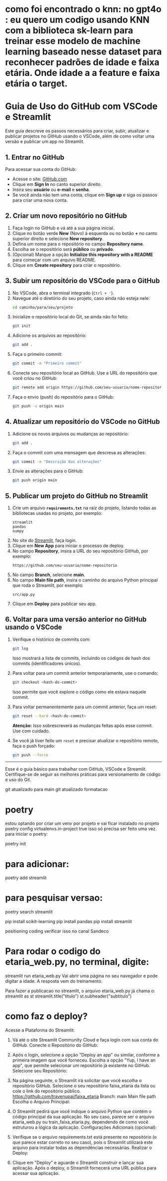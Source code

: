 # como foi encontrado o knn: no gpt4o : eu quero um codigo usando KNN com a biblioteca sk-learn para treinar esse modelo de machine learning baseado nesse dataset para reconhecer padrões de idade e faixa etária. Onde idade a a feature e faixa etária o target.


# Guia de Uso do GitHub com VSCode e Streamlit

Este guia descreve os passos necessários para criar, subir, atualizar e publicar projetos no GitHub usando o VSCode, além de como voltar uma versão e publicar um app no Streamlit.

## 1. Entrar no GitHub

Para acessar sua conta do GitHub:
- Acesse o site: [GitHub.com](https://github.com/)
- Clique em **Sign In** no canto superior direito.
- Insira seu **usuário** ou **e-mail** e **senha**.
- Se você ainda não tem uma conta, clique em **Sign up** e siga os passos para criar uma nova conta.

## 2. Criar um novo repositório no GitHub

1. Faça login no GitHub e vá até a sua página inicial.
2. Clique no botão verde **New** (Novo) à esquerda ou no botão **+** no canto superior direito e selecione **New repository**.
3. Defina um nome para o repositório no campo **Repository name**.
4. Escolha se o repositório será **público** ou **privado**.
5. (Opcional) Marque a opção **Initialize this repository with a README** para começar com um arquivo README.
6. Clique em **Create repository** para criar o repositório.

## 3. Subir um repositório do VSCode para o GitHub

1. No VSCode, abra o terminal integrado (`Ctrl + '`).
2. Navegue até o diretório do seu projeto, caso ainda não esteja nele:
   ```bash
   cd caminho/para/seu/projeto
   ```
3. Inicialize o repositório local do Git, se ainda não foi feito:
   ```bash
   git init
   ```
4. Adicione os arquivos ao repositório:
   ```bash
   git add .
   ```
5. Faça o primeiro commit:
   ```bash
   git commit -m "Primeiro commit"
   ```
6. Conecte seu repositório local ao GitHub. Use a URL do repositório que você criou no GitHub:
   ```bash
   git remote add origin https://github.com/seu-usuario/nome-repositorio.git
   ```
7. Faça o envio (push) do repositório para o GitHub:
   ```bash
   git push -u origin main
   ```

## 4. Atualizar um repositório do VSCode no GitHub

1. Adicione os novos arquivos ou mudanças ao repositório:
   ```bash
   git add .
   ```
2. Faça o commit com uma mensagem que descreva as alterações:
   ```bash
   git commit -m "Descrição das alterações"
   ```
3. Envie as alterações para o GitHub:
   ```bash
   git push origin main
   ```

## 5. Publicar um projeto do GitHub no Streamlit

1. Crie um arquivo **`requirements.txt`** na raiz do projeto, listando todas as bibliotecas usadas no projeto, por exemplo:
   ```plaintext
   streamlit
   pandas
   numpy
   ```
2. No site do [Streamlit](https://share.streamlit.io/), faça login.
3. Clique em **New App** para iniciar o processo de deploy.
4. No campo **Repository**, insira a URL do seu repositório GitHub, por exemplo:
   ```plaintext
   https://github.com/seu-usuario/nome-repositorio
   ```
5. No campo **Branch**, selecione **main**.
6. No campo **Main file path**, insira o caminho do arquivo Python principal que roda o Streamlit, por exemplo:
   ```plaintext
   src/app.py
   ```
7. Clique em **Deploy** para publicar seu app.

## 6. Voltar para uma versão anterior no GitHub usando o VSCode

1. Verifique o histórico de commits com:
   ```bash
   git log
   ```
   Isso mostrará a lista de commits, incluindo os códigos de hash dos commits (identificadores únicos).
   
2. Para voltar para um commit anterior temporariamente, use o comando:
   ```bash
   git checkout <hash-do-commit>
   ```
   Isso permite que você explore o código como ele estava naquele commit.

3. Para voltar permanentemente para um commit anterior, faça um reset:
   ```bash
   git reset --hard <hash-do-commit>
   ```
   **Atenção:** Isso sobrescreverá as mudanças feitas após esse commit. Use com cuidado.

4. Se você já tiver feito um `reset` e precisar atualizar o repositório remoto, faça o push forçado:
   ```bash
   git push --force
   ```

---

Esse é o guia básico para trabalhar com GitHub, VSCode e Streamlit. Certifique-se de seguir as melhores práticas para versionamento de código e uso do Git.



git atualizado para main
git atualizado formatacao

# poetry
estou optando por criar um venv por projeto e vai ficar instalado no projeto
poetry config virtualenvs.in-project true
isso só precisa ser feito uma vez.
para iniciar o poetry: 

poetry init

# para adicionar:

poetry add streamlit

# para pesquisar versao:

poetry search streamlit

pip install scikit-learning
pip install pandas
pip install streamlit

positioning coding verificar isso no canal Sandeco

# Para rodar o codigo do etaria_web.py, no terminal, digite:
streamlit run etaria_web.py
Vai abrir uma página no seu navegador e pode digitar a idade.
A resposta vem do treinamento.

Para fazer a publicacao no streamlit, o arquivo etaria_web.py
já chama o: streamlit as st
streamlit.title("titulo")
st.subheader("subtitulo")


# como faz o deploy?
Acesse a Plataforma do Streamlit:

1. Vá até o site Streamlit Community Cloud e faça login com sua conta do GitHub.
Conecte o Repositório do GitHub:

2. Após o login, selecione a opção "Deploy an app" ou similar, conforme a primeira imagem que você forneceu.
Escolha a opção "Yup, I have an app", que permite selecionar um repositório já existente no GitHub.
Selecione seu Repositório:

3. Na página seguinte, o Streamlit irá solicitar que você escolha o repositório GitHub. Selecione o seu repositório faixa_etaria da lista ou cole o link do repositório público.
https://github.com/travenupai/faixa_etaria
Branch: main
Main file path
Escolha o Arquivo Principal:

4. O Streamlit pedirá que você indique o arquivo Python que contém o código principal da sua aplicação. No seu caso, parece ser o arquivo etaria_web.py ou train_faixa_etaria.py, dependendo de como você estruturou a lógica da aplicação.
Configurações Adicionais (opcional):

5. Verifique se o arquivo requirements.txt está presente no repositório (o que parece estar correto no seu caso), pois o Streamlit utilizará este arquivo para instalar todas as dependências necessárias.
Realizar o Deploy:

6. Clique em "Deploy" e aguarde o Streamlit construir e lançar sua aplicação.
Após o deploy, o Streamlit fornecerá uma URL pública para acessar sua aplicação.